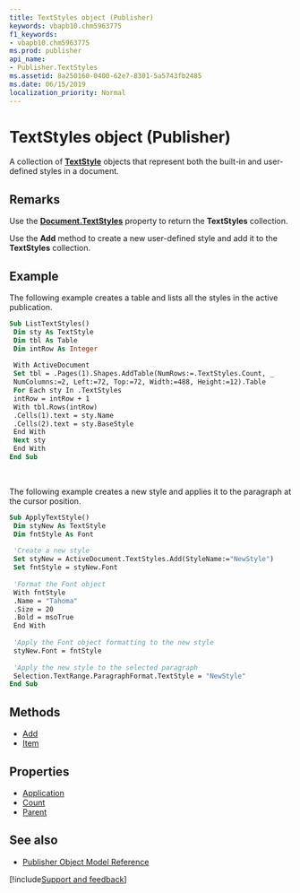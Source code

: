 ```yaml
---
title: TextStyles object (Publisher)
keywords: vbapb10.chm5963775
f1_keywords:
- vbapb10.chm5963775
ms.prod: publisher
api_name:
- Publisher.TextStyles
ms.assetid: 8a250160-0400-62e7-8301-5a5743fb2485
ms.date: 06/15/2019
localization_priority: Normal
---
```



# TextStyles object (Publisher)

A collection of **[TextStyle](Publisher.TextStyle.md)** objects that represent both the built-in and user-defined styles in a document.
 
## Remarks

Use the **[Document.TextStyles](publisher.document.textstyles.md)** property to return the **TextStyles** collection. 

Use the **Add** method to create a new user-defined style and add it to the **TextStyles** collection. 

## Example

The following example creates a table and lists all the styles in the active publication.

```vb
Sub ListTextStyles() 
 Dim sty As TextStyle 
 Dim tbl As Table 
 Dim intRow As Integer 
 
 With ActiveDocument 
 Set tbl = .Pages(1).Shapes.AddTable(NumRows:=.TextStyles.Count, _ 
 NumColumns:=2, Left:=72, Top:=72, Width:=488, Height:=12).Table 
 For Each sty In .TextStyles 
 intRow = intRow + 1 
 With tbl.Rows(intRow) 
 .Cells(1).text = sty.Name 
 .Cells(2).text = sty.BaseStyle 
 End With 
 Next sty 
 End With 
End Sub
```

<br/>

The following example creates a new style and applies it to the paragraph at the cursor position.
 
```vb
Sub ApplyTextStyle() 
 Dim styNew As TextStyle 
 Dim fntStyle As Font 
 
 'Create a new style 
 Set styNew = ActiveDocument.TextStyles.Add(StyleName:="NewStyle") 
 Set fntStyle = styNew.Font 
 
 'Format the Font object 
 With fntStyle 
 .Name = "Tahoma" 
 .Size = 20 
 .Bold = msoTrue 
 End With 
 
 'Apply the Font object formatting to the new style 
 styNew.Font = fntStyle 
 
 'Apply the new style to the selected paragraph 
 Selection.TextRange.ParagraphFormat.TextStyle = "NewStyle" 
End Sub
```


## Methods

- [Add](Publisher.TextStyles.Add.md)
- [Item](Publisher.TextStyles.Item.md)

## Properties

- [Application](Publisher.TextStyles.Application.md)
- [Count](Publisher.TextStyles.Count.md)
- [Parent](Publisher.TextStyles.Parent.md)

## See also

- [Publisher Object Model Reference](overview/publisher/object-model.md)



[!include[Support and feedback](~/includes/feedback-boilerplate.md)]